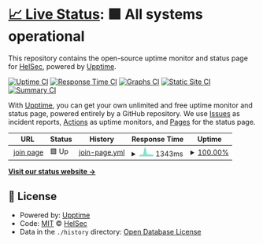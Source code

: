 # [📈 Live Status](https://HelSec.github.io/uptime): <!--live status--> **🟩 All systems operational**

This repository contains the open-source uptime monitor and status page for [HelSec](https://helsec.fi), powered by [Upptime](https://github.com/upptime/upptime).

[![Uptime CI](https://github.com/HelSec/uptime/workflows/Uptime%20CI/badge.svg)](https://github.com/HelSec/uptime/actions?query=workflow%3A%22Uptime+CI%22)
[![Response Time CI](https://github.com/HelSec/uptime/workflows/Response%20Time%20CI/badge.svg)](https://github.com/HelSec/uptime/actions?query=workflow%3A%22Response+Time+CI%22)
[![Graphs CI](https://github.com/HelSec/uptime/workflows/Graphs%20CI/badge.svg)](https://github.com/HelSec/uptime/actions?query=workflow%3A%22Graphs+CI%22)
[![Static Site CI](https://github.com/HelSec/uptime/workflows/Static%20Site%20CI/badge.svg)](https://github.com/HelSec/uptime/actions?query=workflow%3A%22Static+Site+CI%22)
[![Summary CI](https://github.com/HelSec/uptime/workflows/Summary%20CI/badge.svg)](https://github.com/HelSec/uptime/actions?query=workflow%3A%22Summary+CI%22)

With [Upptime](https://upptime.js.org), you can get your own unlimited and free uptime monitor and status page, powered entirely by a GitHub repository. We use [Issues](https://github.com/HelSec/uptime/issues) as incident reports, [Actions](https://github.com/HelSec/uptime/actions) as uptime monitors, and [Pages](https://HelSec.github.io/uptime) for the status page.

<!--start: status pages-->
<!-- This summary is generated by Upptime (https://github.com/upptime/upptime) -->
<!-- Do not edit this manually, your changes will be overwritten -->
<!-- prettier-ignore -->
| URL | Status | History | Response Time | Uptime |
| --- | ------ | ------- | ------------- | ------ |
| <img alt="" src="https://icons.duckduckgo.com/ip3/byte.flomembers.com.ico" height="13"> [join page](https://byte.flomembers.com/helsec/members/application) | 🟩 Up | [join-page.yml](https://github.com/HelSec/uptime/commits/HEAD/history/join-page.yml) | <details><summary><img alt="Response time graph" src="./graphs/join-page/response-time-week.png" height="20"> 1343ms</summary><br><a href="https://HelSec.github.io/uptime/history/join-page"><img alt="Response time 922" src="https://img.shields.io/endpoint?url=https%3A%2F%2Fraw.githubusercontent.com%2FHelSec%2Fuptime%2FHEAD%2Fapi%2Fjoin-page%2Fresponse-time.json"></a><br><a href="https://HelSec.github.io/uptime/history/join-page"><img alt="24-hour response time 856" src="https://img.shields.io/endpoint?url=https%3A%2F%2Fraw.githubusercontent.com%2FHelSec%2Fuptime%2FHEAD%2Fapi%2Fjoin-page%2Fresponse-time-day.json"></a><br><a href="https://HelSec.github.io/uptime/history/join-page"><img alt="7-day response time 1343" src="https://img.shields.io/endpoint?url=https%3A%2F%2Fraw.githubusercontent.com%2FHelSec%2Fuptime%2FHEAD%2Fapi%2Fjoin-page%2Fresponse-time-week.json"></a><br><a href="https://HelSec.github.io/uptime/history/join-page"><img alt="30-day response time 926" src="https://img.shields.io/endpoint?url=https%3A%2F%2Fraw.githubusercontent.com%2FHelSec%2Fuptime%2FHEAD%2Fapi%2Fjoin-page%2Fresponse-time-month.json"></a><br><a href="https://HelSec.github.io/uptime/history/join-page"><img alt="1-year response time 922" src="https://img.shields.io/endpoint?url=https%3A%2F%2Fraw.githubusercontent.com%2FHelSec%2Fuptime%2FHEAD%2Fapi%2Fjoin-page%2Fresponse-time-year.json"></a></details> | <details><summary><a href="https://HelSec.github.io/uptime/history/join-page">100.00%</a></summary><a href="https://HelSec.github.io/uptime/history/join-page"><img alt="All-time uptime 99.80%" src="https://img.shields.io/endpoint?url=https%3A%2F%2Fraw.githubusercontent.com%2FHelSec%2Fuptime%2FHEAD%2Fapi%2Fjoin-page%2Fuptime.json"></a><br><a href="https://HelSec.github.io/uptime/history/join-page"><img alt="24-hour uptime 100.00%" src="https://img.shields.io/endpoint?url=https%3A%2F%2Fraw.githubusercontent.com%2FHelSec%2Fuptime%2FHEAD%2Fapi%2Fjoin-page%2Fuptime-day.json"></a><br><a href="https://HelSec.github.io/uptime/history/join-page"><img alt="7-day uptime 100.00%" src="https://img.shields.io/endpoint?url=https%3A%2F%2Fraw.githubusercontent.com%2FHelSec%2Fuptime%2FHEAD%2Fapi%2Fjoin-page%2Fuptime-week.json"></a><br><a href="https://HelSec.github.io/uptime/history/join-page"><img alt="30-day uptime 99.80%" src="https://img.shields.io/endpoint?url=https%3A%2F%2Fraw.githubusercontent.com%2FHelSec%2Fuptime%2FHEAD%2Fapi%2Fjoin-page%2Fuptime-month.json"></a><br><a href="https://HelSec.github.io/uptime/history/join-page"><img alt="1-year uptime 99.80%" src="https://img.shields.io/endpoint?url=https%3A%2F%2Fraw.githubusercontent.com%2FHelSec%2Fuptime%2FHEAD%2Fapi%2Fjoin-page%2Fuptime-year.json"></a></details>

<!--end: status pages-->

[**Visit our status website →**](https://HelSec.github.io/uptime)

## 📄 License

- Powered by: [Upptime](https://github.com/upptime/upptime)
- Code: [MIT](./LICENSE) © [HelSec](https://helsec.fi)
- Data in the `./history` directory: [Open Database License](https://opendatacommons.org/licenses/odbl/1-0/)
